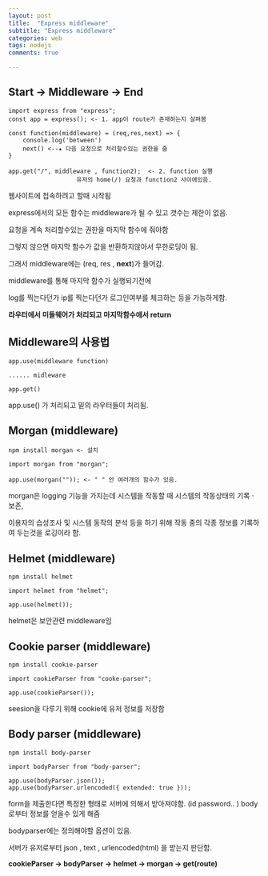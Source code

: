 ```yaml
---
layout: post
title:  "Express middleware"
subtitle: "Express middleware"
categories: web
tags: nodejs
comments: true

---
```


Start -> Middleware -> End
---

```
import express from "express";
const app = express(); <- 1. app이 route가 존재하는지 살펴봄

const function(middleware) = (req,res,next) => { 
	console.log('between') 
	next() <--★ 다음 요청으로 처리할수있는 권한을 줌
}

app.get("/", middleware , function2);  <- 2. function 실행
				   유저의 home(/) 요청과 function2 사이에있음.

```
웹사이트에 접속하려고 할때 시작됨

express에서의 모든 함수는 middleware가 될 수 있고 갯수는 제한이 없음.

요청을 계속 처리할수있는 권한을 마지막 함수에 줘야함

그렇지 않으면 마지막 함수가 값을 반환하지않아서 무한로딩이 됨.

그래서 middleware에는 (req, res , **next**)가 들어감.

middleware를 통해 마지막 함수가 실행되기전에 

log를 찍는다던가 ip를 찍는다던가 로그인여부를 체크하는 등을 가능하게함.

**라우터에서 미들웨어가 처리되고 마지막함수에서 return**

Middleware의 사용법
---
```
app.use(middleware function)

...... midleware

app.get()
```

app.use() 가 처리되고 밑의 라우터들이 처리됨.

Morgan (middleware)
---
```
npm install morgan <- 설치

import morgan from "morgan";

app.use(morgan("")); <- " " 안 여러개의 함수가 있음.
```

morgan은 logging 기능을 가지는데 시스템을 작동할 때 시스템의 작동상태의 기록 · 보존, 

이용자의 습성조사 및 시스템 동작의 분석 등을 하기 위해 작동 중의 각종 정보를 기록하여 두는것을 로깅이라 함.

Helmet (middleware)
---
```
npm install helmet

import helmet from "helmet";

app.use(helmet());

```
helmet은 보안관련 middleware임

Cookie parser (middleware)
---
```
npm install cookie-parser

import cookieParser from "cooke-parser";

app.use(cookieParser());
```
seesion을 다루기 위해 cookie에 유저 정보를 저장함





Body parser (middleware)
---
```
npm install body-parser

import bodyParser from "body-parser";

app.use(bodyParser.json());
app.use(bodyParser.urlencoded({ extended: true }));

```
form을 제출한다면 특정한 형태로 서버에 의해서 받아져야함.
(id password.. ) body로부터 정보를 얻을수 있게 해줌

bodyparser에는 정의해야할 옵션이 있음.

서버가 유저로부터 json , text , urlencoded(html) 을 받는지 판단함.

**cookieParser -> bodyParser -> helmet -> morgan -> get(route)**